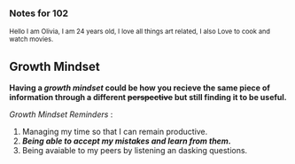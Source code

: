 ### Notes for 102

<sub>Hello I am Olivia, I am 24 years old, I love all things art related, I also Love to cook and watch movies.</sub>

 ## Growth Mindset
 
 **Having a _growth mindset_ could be how you recieve the same piece of information through a different ~~perspective~~ but still finding it to be useful.**  


*Growth Mindset Reminders* : 
1. Managing my time so that I can remain productive.
2. ***Being able to accept my mistakes and learn from them.*** 
3. Being avaiable to my peers by listening an dasking questions.

